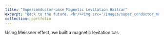 ```yaml
---
title: "Superconductor-base Magnetic Levitation Railcar"
excerpt: "Back to the future. <br/><img src='/images/super_conductor_magrail.jpeg'>"
collection: portfolio
---
```

Using Meissner effect, we built a magnetic levitation car.


